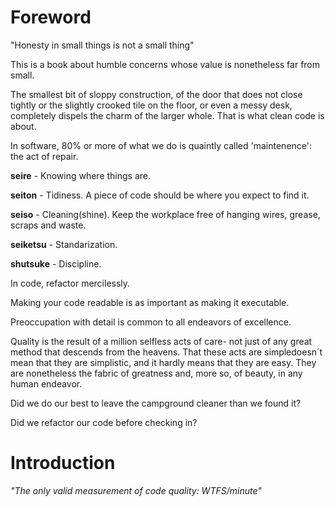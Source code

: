 # Foreword

"Honesty in small things is not a small thing"

This is a book about humble concerns whose value is nonetheless far from small.

The smallest bit of sloppy construction, of the door that does not close tightly or the slightly crooked tile on the floor, or even a messy desk, completely dispels the charm of the larger whole. That is what clean code is about.

In software, 80% or more  of what we do is quaintly called 'maintenence': the act of repair.

**seire** - Knowing where things are.

**seiton** - Tidiness. A piece of code should be where you expect to find it.

**seiso** - Cleaning(shine). Keep the workplace free of hanging wires, grease, scraps and waste.

**seiketsu** - Standarization.

**shutsuke** - Discipline.

In code, refactor mercilessly. 

Making your code readable is as important as making it executable.

Preoccupation with detail is common to all endeavors of excellence.

Quality is the result of a million selfless acts of care- not just of any great method that descends from the heavens. That these acts are simpledoesn´t mean that they are simplistic, and it hardly means that they are easy. They are nonetheless the fabric of greatness and, more so, of beauty, in any human endeavor.

Did we do our best to leave the campground cleaner than we found it?

Did we refactor our code before checking in?

# Introduction

*"The only valid measurement of code quality: WTFS/minute"*